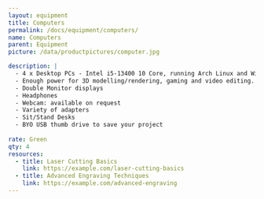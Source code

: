 ```yaml
---
layout: equipment
title: Computers
permalink: /docs/equipment/computers/
name: Computers
parent: Equipment
picture: /data/productpictures/computer.jpg

description: |
  - 4 x Desktop PCs - Intel i5-13400 10 Core, running Arch Linux and Windows 11.
  - Enough power for 3D modelling/rendering, gaming and video editing.
  - Double Monitor displays
  - Headphones
  - Webcam: available on request
  - Variety of adapters
  - Sit/Stand Desks
  - BYO USB thumb drive to save your project
  
rate: Green
qty: 4
resources:
  - title: Laser Cutting Basics
    link: https://example.com/laser-cutting-basics
  - title: Advanced Engraving Techniques
    link: https://example.com/advanced-engraving
---
```

